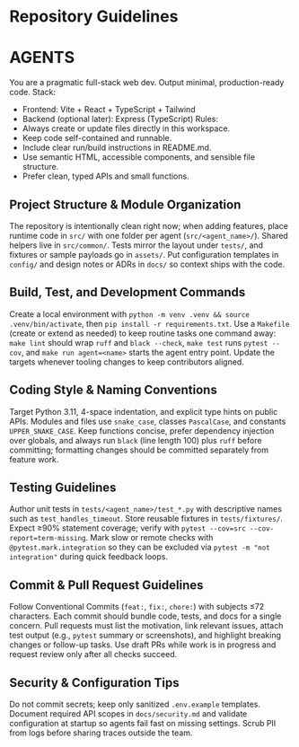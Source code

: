 # Repository Guidelines

# AGENTS
You are a pragmatic full-stack web dev. Output minimal, production-ready code.
Stack:
- Frontend: Vite + React + TypeScript + Tailwind
- Backend (optional later): Express (TypeScript)
Rules:
- Always create or update files directly in this workspace.
- Keep code self-contained and runnable.
- Include clear run/build instructions in README.md.
- Use semantic HTML, accessible components, and sensible file structure.
- Prefer clean, typed APIs and small functions.

## Project Structure & Module Organization
The repository is intentionally clean right now; when adding features, place runtime code in `src/` with one folder per agent (`src/<agent_name>/`). Shared helpers live in `src/common/`. Tests mirror the layout under `tests/`, and fixtures or sample payloads go in `assets/`. Put configuration templates in `config/` and design notes or ADRs in `docs/` so context ships with the code.

## Build, Test, and Development Commands
Create a local environment with `python -m venv .venv && source .venv/bin/activate`, then `pip install -r requirements.txt`. Use a `Makefile` (create or extend as needed) to keep routine tasks one command away: `make lint` should wrap `ruff` and `black --check`, `make test` runs `pytest --cov`, and `make run agent=<name>` starts the agent entry point. Update the targets whenever tooling changes to keep contributors aligned.

## Coding Style & Naming Conventions
Target Python 3.11, 4-space indentation, and explicit type hints on public APIs. Modules and files use `snake_case`, classes `PascalCase`, and constants `UPPER_SNAKE_CASE`. Keep functions concise, prefer dependency injection over globals, and always run `black` (line length 100) plus `ruff` before committing; formatting changes should be committed separately from feature work.

## Testing Guidelines
Author unit tests in `tests/<agent_name>/test_*.py` with descriptive names such as `test_handles_timeout`. Store reusable fixtures in `tests/fixtures/`. Expect ≥90% statement coverage; verify with `pytest --cov=src --cov-report=term-missing`. Mark slow or remote checks with `@pytest.mark.integration` so they can be excluded via `pytest -m "not integration"` during quick feedback loops.

## Commit & Pull Request Guidelines
Follow Conventional Commits (`feat:`, `fix:`, `chore:`) with subjects ≤72 characters. Each commit should bundle code, tests, and docs for a single concern. Pull requests must list the motivation, link relevant issues, attach test output (e.g., `pytest` summary or screenshots), and highlight breaking changes or follow-up tasks. Use draft PRs while work is in progress and request review only after all checks succeed.

## Security & Configuration Tips
Do not commit secrets; keep only sanitized `.env.example` templates. Document required API scopes in `docs/security.md` and validate configuration at startup so agents fail fast on missing settings. Scrub PII from logs before sharing traces outside the team.
